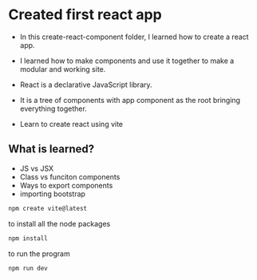 # Created first react app

- In this create-react-component folder, I learned how to create a react app.
- I learned how to make components and use it together to make a modular and working site.

- React is a declarative JavaScript library.
- It is a tree of components with app component as the root bringing everything together.

- Learn to create react using vite

## What is learned?

- JS vs JSX
- Class vs funciton components
- Ways to export components
- importing bootstrap

```bash
npm create vite@latest
```

to install all the node packages

```bash
npm install
```

to run the program

```bash
npm run dev
```
